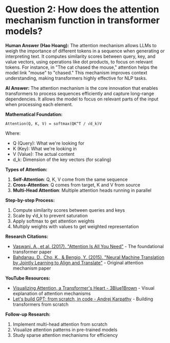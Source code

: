 # Question 2: How does the attention mechanism function in transformer models?

**Human Answer (Hao Hoang):**
The attention mechanism allows LLMs to weigh the importance of different tokens in a sequence when generating or interpreting text. It computes similarity scores between query, key, and value vectors, using operations like dot products, to focus on relevant tokens. For instance, in "The cat chased the mouse," attention helps the model link "mouse" to "chased." This mechanism improves context understanding, making transformers highly effective for NLP tasks.

**AI Answer:**
The attention mechanism is the core innovation that enables transformers to process sequences efficiently and capture long-range dependencies. It allows the model to focus on relevant parts of the input when processing each element.

**Mathematical Foundation:**
```
Attention(Q, K, V) = softmax(QK^T / √d_k)V
```

Where:
- Q (Query): What we're looking for
- K (Key): What we're looking in
- V (Value): The actual content
- d_k: Dimension of the key vectors (for scaling)

**Types of Attention:**
1. **Self-Attention**: Q, K, V come from the same sequence
2. **Cross-Attention**: Q comes from target, K and V from source
3. **Multi-Head Attention**: Multiple attention heads running in parallel

**Step-by-step Process:**
1. Compute similarity scores between queries and keys
2. Scale by √d_k to prevent saturation
3. Apply softmax to get attention weights
4. Multiply weights with values to get weighted representation

**Research Citations:**
- [Vaswani, A., et al. (2017). "Attention Is All You Need"](https://arxiv.org/abs/1706.03762) - The foundational transformer paper
- [Bahdanau, D., Cho, K., & Bengio, Y. (2015). "Neural Machine Translation by Jointly Learning to Align and Translate"](https://arxiv.org/abs/1409.0473) - Original attention mechanism paper

**YouTube Resources:**
- [Visualizing Attention, a Transformer's Heart - 3Blue1Brown](https://www.youtube.com/watch?v=eMlx5fFNoYc) - Visual explanation of attention mechanisms
- [Let's build GPT: from scratch, in code - Andrej Karpathy](https://www.youtube.com/watch?v=kCc8FmEb1nY) - Building transformers from scratch

**Follow-up Research:**
1. Implement multi-head attention from scratch
2. Visualize attention patterns in pre-trained models
3. Study sparse attention mechanisms for efficiency